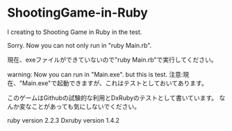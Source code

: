 # ShootingGame-in-Ruby
I creating to Shooting Game in Ruby in the test.

Sorry.
Now you can not only run in "ruby Main.rb".

現在、exeファイルができていないので"ruby Main.rb"で実行してください。


warning: Now you can run in "Main.exe". but this is test.
注意:現在、"Main.exe"で起動できますが、これはテストとしておいてあります。

このゲームはGithubの試験的な利用とDxRubyのテストとして書いています。
なんか変なことがあっても気にしないでください。

ruby version 2.2.3
Dxruby version 1.4.2
